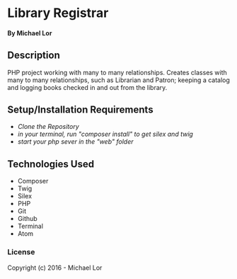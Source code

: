 # Library Registrar

#### By Michael Lor

## Description

PHP project working with many to many relationships. Creates classes with many to many relationships, such as Librarian and Patron; keeping a catalog and logging books checked in and out from the library.

## Setup/Installation Requirements

* _Clone the Repository_
* _in your terminal, run  "composer install"   to get silex and twig_
* _start your php sever in the "web" folder_

## Technologies Used

* Composer
* Twig
* Silex
* PHP
* Git
* Github
* Terminal
* Atom

### License

Copyright (c) 2016 - Michael Lor
